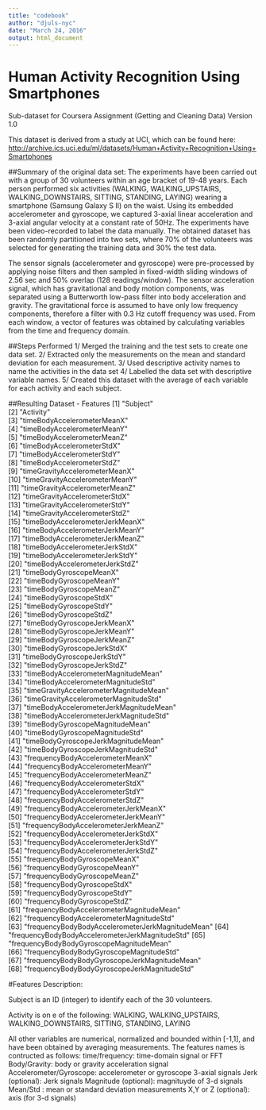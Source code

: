 ```yaml
---
title: "codebook"
author: "djuls-nyc"
date: "March 24, 2016"
output: html_document
---
```


# Human Activity Recognition Using Smartphones
Sub-dataset for Coursera Assignment (Getting and Cleaning Data)
Version 1.0

This dataset is derived from a study at UCI, which can be found here:
http://archive.ics.uci.edu/ml/datasets/Human+Activity+Recognition+Using+Smartphones

##Summary of the original data set:
The experiments have been carried out with a group of 30 volunteers within an age bracket of 19-48 years. Each person performed six activities (WALKING, WALKING_UPSTAIRS, WALKING_DOWNSTAIRS, SITTING, STANDING, LAYING) wearing a smartphone (Samsung Galaxy S II) on the waist. Using its embedded accelerometer and gyroscope, we captured 3-axial linear acceleration and 3-axial angular velocity at a constant rate of 50Hz. The experiments have been video-recorded to label the data manually. The obtained dataset has been randomly partitioned into two sets, where 70% of the volunteers was selected for generating the training data and 30% the test data. 

The sensor signals (accelerometer and gyroscope) were pre-processed by applying noise filters and then sampled in fixed-width sliding windows of 2.56 sec and 50% overlap (128 readings/window). The sensor acceleration signal, which has gravitational and body motion components, was separated using a Butterworth low-pass filter into body acceleration and gravity. The gravitational force is assumed to have only low frequency components, therefore a filter with 0.3 Hz cutoff frequency was used. From each window, a vector of features was obtained by calculating variables from the time and frequency domain. 


##Steps Performed
1/ Merged the training and the test sets to create one data set.
2/ Extracted only the measurements on the mean and standard deviation for each measurement.
3/ Used descriptive activity names to name the activities in the data set
4/ Labelled the data set with descriptive variable names.
5/ Created this dataset with the average of each variable for each activity and each subject.

##Resulting Dataset - Features
 [1] "Subject"                                        
 [2] "Activity"                                       
 [3] "timeBodyAccelerometerMeanX"                     
 [4] "timeBodyAccelerometerMeanY"                     
 [5] "timeBodyAccelerometerMeanZ"                     
 [6] "timeBodyAccelerometerStdX"                      
 [7] "timeBodyAccelerometerStdY"                      
 [8] "timeBodyAccelerometerStdZ"                      
 [9] "timeGravityAccelerometerMeanX"                  
[10] "timeGravityAccelerometerMeanY"                  
[11] "timeGravityAccelerometerMeanZ"                  
[12] "timeGravityAccelerometerStdX"                   
[13] "timeGravityAccelerometerStdY"                   
[14] "timeGravityAccelerometerStdZ"                   
[15] "timeBodyAccelerometerJerkMeanX"                 
[16] "timeBodyAccelerometerJerkMeanY"                 
[17] "timeBodyAccelerometerJerkMeanZ"                 
[18] "timeBodyAccelerometerJerkStdX"                  
[19] "timeBodyAccelerometerJerkStdY"                  
[20] "timeBodyAccelerometerJerkStdZ"                  
[21] "timeBodyGyroscopeMeanX"                         
[22] "timeBodyGyroscopeMeanY"                         
[23] "timeBodyGyroscopeMeanZ"                         
[24] "timeBodyGyroscopeStdX"                          
[25] "timeBodyGyroscopeStdY"                          
[26] "timeBodyGyroscopeStdZ"                          
[27] "timeBodyGyroscopeJerkMeanX"                     
[28] "timeBodyGyroscopeJerkMeanY"                     
[29] "timeBodyGyroscopeJerkMeanZ"                     
[30] "timeBodyGyroscopeJerkStdX"                      
[31] "timeBodyGyroscopeJerkStdY"                      
[32] "timeBodyGyroscopeJerkStdZ"                      
[33] "timeBodyAccelerometerMagnitudeMean"             
[34] "timeBodyAccelerometerMagnitudeStd"              
[35] "timeGravityAccelerometerMagnitudeMean"          
[36] "timeGravityAccelerometerMagnitudeStd"           
[37] "timeBodyAccelerometerJerkMagnitudeMean"         
[38] "timeBodyAccelerometerJerkMagnitudeStd"          
[39] "timeBodyGyroscopeMagnitudeMean"                 
[40] "timeBodyGyroscopeMagnitudeStd"                  
[41] "timeBodyGyroscopeJerkMagnitudeMean"             
[42] "timeBodyGyroscopeJerkMagnitudeStd"              
[43] "frequencyBodyAccelerometerMeanX"                
[44] "frequencyBodyAccelerometerMeanY"                
[45] "frequencyBodyAccelerometerMeanZ"                
[46] "frequencyBodyAccelerometerStdX"                 
[47] "frequencyBodyAccelerometerStdY"                 
[48] "frequencyBodyAccelerometerStdZ"                 
[49] "frequencyBodyAccelerometerJerkMeanX"            
[50] "frequencyBodyAccelerometerJerkMeanY"            
[51] "frequencyBodyAccelerometerJerkMeanZ"            
[52] "frequencyBodyAccelerometerJerkStdX"             
[53] "frequencyBodyAccelerometerJerkStdY"             
[54] "frequencyBodyAccelerometerJerkStdZ"             
[55] "frequencyBodyGyroscopeMeanX"                    
[56] "frequencyBodyGyroscopeMeanY"                    
[57] "frequencyBodyGyroscopeMeanZ"                    
[58] "frequencyBodyGyroscopeStdX"                     
[59] "frequencyBodyGyroscopeStdY"                     
[60] "frequencyBodyGyroscopeStdZ"                     
[61] "frequencyBodyAccelerometerMagnitudeMean"        
[62] "frequencyBodyAccelerometerMagnitudeStd"         
[63] "frequencyBodyBodyAccelerometerJerkMagnitudeMean"
[64] "frequencyBodyBodyAccelerometerJerkMagnitudeStd" 
[65] "frequencyBodyBodyGyroscopeMagnitudeMean"        
[66] "frequencyBodyBodyGyroscopeMagnitudeStd"         
[67] "frequencyBodyBodyGyroscopeJerkMagnitudeMean"    
[68] "frequencyBodyBodyGyroscopeJerkMagnitudeStd"  

#Features Description:

Subject is an ID (integer) to identify each of the 30 volunteers.

Activity is on e of the following: WALKING, WALKING_UPSTAIRS, WALKING_DOWNSTAIRS, SITTING, STANDING, LAYING

All other variables are numerical, normalized and bounded within [-1,1], and have been obtained by averaging measurements. 
The features names is contructed as follows:
time/frequency: time-domain signal or FFT
Body/Gravity: body or gravity acceleration signal
Accelerometer/Gyroscope: accelerometer or gyroscope 3-axial signals
Jerk (optional): Jerk signals
Magnitude (optional): magnituyde of 3-d signals
Mean/Std : mean or standard deviation measurements
X,Y or Z (optional): axis (for 3-d signals)

